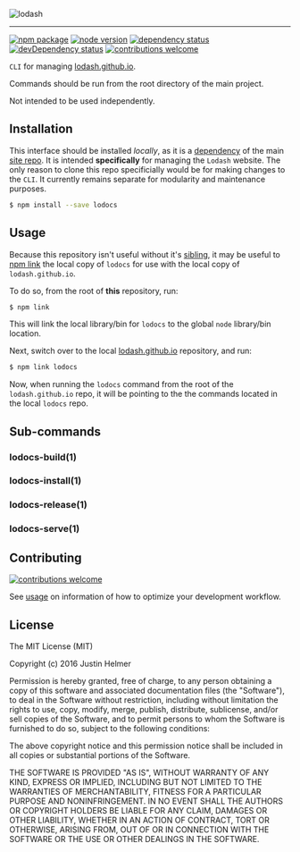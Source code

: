 ![lodash](http://justinhelmer.github.io/lodash.github.io/images/logo.png)

------

[![npm package](https://badge.fury.io/js/lodocs.svg)](https://www.npmjs.com/package/lodocs)
[![node version](https://img.shields.io/node/v/lodocs.svg?style=flat)](http://nodejs.org/download/)
[![dependency status](https://david-dm.org/justinhelmer/lodocs.svg)](https://github.com/justinhelmer/lodocs)
[![devDependency status](https://david-dm.org/justinhelmer/lodocs/dev-status.svg)](https://github.com/justinhelmer/lodocs#info=devDependencies)
[![contributions welcome](https://img.shields.io/badge/contributions-welcome-brightgreen.svg?style=flat)](https://github.com/justinhelmer/lodocs/issues)

`CLI` for managing [lodash.github.io](http://justinhelmer.github.io/lodash.github.io/).

Commands should be run from the root directory of the main project.

Not intended to be used independently.

## Installation

This interface should be installed _locally_, as it is a [dependency](https://github.com/justinhelmer/lodash.github.io/blob/master/package.json) of the main [site repo](https://github.com/justinhelmer/lodash.github.io/). It is intended **specifically** for managing the `Lodash` website. The only reason to clone this repo specificially would be for making changes to the `CLI`. It currently remains separate for modularity and maintenance purposes.

```bash
$ npm install --save lodocs
```

## Usage

Because this repository isn't useful without it's [sibling](https://github.com/justinhelmer/lodash.github.io/), it may be useful to [npm link](https://docs.npmjs.com/cli/link) the local copy of `lodocs` for use with the local copy of `lodash.github.io`.

To do so, from the root of **this** repository, run:

```bash
$ npm link
```

This will link the local library/bin for `lodocs` to the global `node` library/bin location.

Next, switch over to the local [lodash.github.io](https://github.com/justinhelmer/lodash.github.io/) repository, and run:

```bash
$ npm link lodocs
```

Now, when running the `lodocs` command from the root of the `lodash.github.io` repo, it will be pointing to the the commands located in the local `lodocs` repo.

## Sub-commands

### lodocs-build(1)



### lodocs-install(1)

### lodocs-release(1)

### lodocs-serve(1)

## Contributing

[![contributions welcome](https://img.shields.io/badge/contributions-welcome-brightgreen.svg?style=flat)](https://github.com/justinhelmer/lodocs/issues)

See [usage](#usage) on information of how to optimize your development workflow.

## License

The MIT License (MIT)

Copyright (c) 2016 Justin Helmer

Permission is hereby granted, free of charge, to any person obtaining a copy
of this software and associated documentation files (the "Software"), to deal
in the Software without restriction, including without limitation the rights
to use, copy, modify, merge, publish, distribute, sublicense, and/or sell
copies of the Software, and to permit persons to whom the Software is
furnished to do so, subject to the following conditions:

The above copyright notice and this permission notice shall be included in all
copies or substantial portions of the Software.

THE SOFTWARE IS PROVIDED "AS IS", WITHOUT WARRANTY OF ANY KIND, EXPRESS OR
IMPLIED, INCLUDING BUT NOT LIMITED TO THE WARRANTIES OF MERCHANTABILITY,
FITNESS FOR A PARTICULAR PURPOSE AND NONINFRINGEMENT. IN NO EVENT SHALL THE
AUTHORS OR COPYRIGHT HOLDERS BE LIABLE FOR ANY CLAIM, DAMAGES OR OTHER
LIABILITY, WHETHER IN AN ACTION OF CONTRACT, TORT OR OTHERWISE, ARISING FROM,
OUT OF OR IN CONNECTION WITH THE SOFTWARE OR THE USE OR OTHER DEALINGS IN THE
SOFTWARE.

